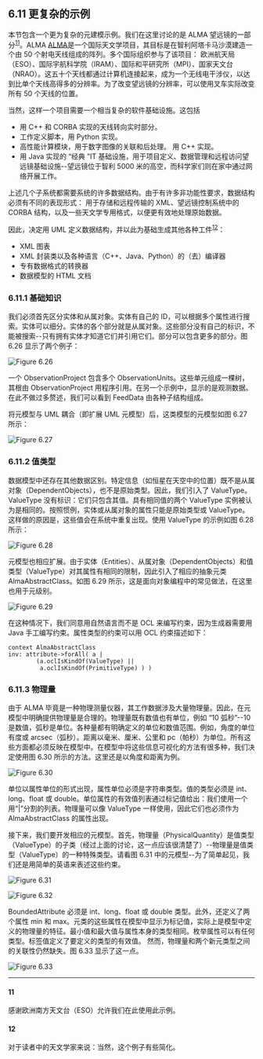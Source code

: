 ## 6.11 更复杂的示例
本节包含一个更为复杂的元建模示例。我们在这里讨论的是 ALMA 望远镜的一部分<sup>[11](#11)</sup>。ALMA [ALMA](../ref.md#alma)是一个国际天文学项目，其目标是在智利阿塔卡马沙漠建造一个由 50 个射电天线组成的阵列。多个国际组织参与了该项目： 欧洲航天局（ESO）、国际宇航科学院（IRAM）、国际和平研究所（MPI）、国家天文台（NRAO）。这五十个天线都通过计算机连接起来，成为一个无线电干涉仪，以达到比单个天线高得多的分辨率。为了改变望远镜的分辨率，可以使用叉车实际改变所有 50 个天线的位置。

当然，这样一个项目需要一个相当复杂的软件基础设施。这包括
- 用 C++ 和 CORBA 实现的天线转向实时部分。
- 工作定义脚本，用 Python 实现。
- 高性能计算模块，用于数字图像的关联和后处理。
用 C++ 实现。
- 用 Java 实现的 “经典 ”IT 基础设施，用于项目定义、数据管理和远程访问望远镜基础设施--望远镜位于智利 5000 米的高空，而科学家们则在家中通过网络开展工作。

上述几个子系统都需要系统的许多数据结构。由于有许多非功能性要求，数据结构必须有不同的表现形式： 用于存储和远程传输的 XML、望远镜控制系统中的 CORBA 结构，以及一些天文学专用格式，以便更有效地处理原始数据。

因此，决定用 UML 定义数据结构，并以此为基础生成其他各种工件<sup>[12](#12)</sup>：
- XML 图表
- XML 封装类以及各种语言（C++、Java、Python）的（去）编译器
- 专有数据格式的转换器
- 数据模型的 HTML 文档

### 6.11.1 基础知识
我们必须首先区分实体和从属对象。实体有自己的 ID，可以根据多个属性进行搜索。实体可以细分。实体的各个部分就是从属对象。这些部分没有自己的标识，不能被搜索--只有拥有实体才知道它们并引用它们。部分可以包含更多的部分。图 6.26 显示了两个例子：

![Figure 6.26](../img/f6.26.png)

一个 ObservationProject 包含多个 ObservationUnits。这些单元组成一棵树，其根由 ObservationProject 用程序引用。在另一个示例中，显示的是观测数据。在此不做过多赘述，我们可以看到 FeedData 由各种子结构组成。

将元模型与 UML 耦合（即扩展 UML 元模型）后，这类模型的元模型如图 6.27 所示：

![Figure 6.27](../img/f6.27.png)

### 6.11.2 值类型
数据模型中还存在其他数据区别。特定信息（如恒星在天空中的位置）既不是从属对象（DependentObjects），也不是原始类型。因此，我们引入了 ValueType。ValueType 没有标识：它们只包含其值。具有相同值的两个 ValueType 实例被认为是相同的。按照惯例，实体或从属对象的属性只能是原始类型或 ValueType。这样做的原因是，这些值会在系统中重复出现。使用 ValueType 的示例如图 6.28 所示：

![Figure 6.28](../img/f6.28.png)

元模型也相应扩展。由于实体（Entities）、从属对象（DependentObjects）和值类型（ValueType）对其属性有相同的限制，因此引入了相应的抽象元类 AlmaAbstractClass。如图 6.29 所示，这是面向对象编程中的常见做法，在这里也用于元级别。

![Figure 6.29](../img/f6.29.png)

在这种情况下，我们同意用自然语言而不是 OCL 来编写约束，因为生成器需要用 Java 手工编写约束。属性类型的约束可以用 OCL 约束描述如下：

```
context AlmaAbstractClass
inv: attribute->forAll( a |
        (a.oclIsKindOf(ValueType) ||
         a.oclIsKindOf(PrimitiveType) ) )
```

### 6.11.3 物理量
由于 ALMA 毕竟是一种物理测量仪器，其工作数据涉及大量物理量。因此，在元模型中明确提供物理量是合理的。物理量既有数值也有单位，例如 “10 弧秒”--10 是数值，弧秒是单位。各种量都有明确定义的单位和数值范围。例如，角度的单位有度或 arcsec（弧秒）。距离以毫米、厘米、公里和 pc（帕秒）为单位。所有这些方面都必须反映在模型中。在模型中将这些信息可视化的方法有很多种，我们决定使用图 6.30 所示的方法。这里还是以角度和距离为例。

![Figure 6.30](../img/f6.30.png)

单位以属性单位的形式出现，属性单位必须是字符串类型。值的类型必须是 int、long、float 或 double。单位属性的有效值列表通过标记值给出：我们使用一个用“|”分割的列表。物理量可以像 ValueType 一样使用，因此它们也必须作为 AlmaAbstractClass 的属性出现。

接下来，我们要开发相应的元模型。首先，物理量（PhysicalQuantity）是值类型（ValueType）的子类（经过上面的讨论，这一点应该很清楚了）--物理量是值类型（ValueType）的一种特殊类型。请看图 6.31 中的元模型--为了简单起见，我们还是用简单的英语来表述这些约束。

![Figure 6.31](../img/f6.31.png)

![Figure 6.32](../img/f6.32.png)

BoundedAttribute 必须是 int、long、float 或 double 类型。此外，还定义了两个属性 min 和 max。元类的这些属性在模型中显示为标记值，实际上是模型中定义的物理量的特征。最小值和最大值与属性本身的类型相同。枚举属性可以有任何类型。标签值定义了要定义的类型的有效值。
然而，物理量和两个新元类型之间的关联性仍然缺失。图 6.33 显示了这一点。

![Figure 6.33](../img/f6.33.png)

---
#### 11
感谢欧洲南方天文台（ESO）允许我们在此使用此示例。

#### 12
对于读者中的天文学家来说：当然，这个例子有些简化。
